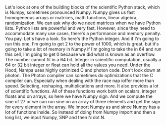 Let's look at one of the building blocks of the scientific Python stack, which is Numpy, sometimes pronounced Numpy. Numpy gives us fast homogeneous arrays or matrices, math functions, linear algebra, randomization. We can ask why do we need matrices when we have Python lists. Python lists are powerful and very fast. However, since they need to accommodate many use cases, there's a performance and memory penalty. You pay. Let's have a look. So here's the Python integer. And if I'm going to run this one, I'm going to get 2 to the power of 1000, which is great, but it's going to take a lot of memory in Numpy if I'm going to take the in 64 and run this cell, I'm going to get 0 because we did what is known as an overflow. The number cannot fit in a 64 bit. Integer in scientific computation, usually a 64 or 32 bit integer or float can hold all the values you need. Under the Hood, Nampa uses highly optimized C and photon code. Don't look down at photon. The Photon compiler can sometimes do optimizations that the C compiler can. Especially when dealing with the race nap ioffer more than speed. Selecting, reshaping, multiplications and more. It also provides a lot of scientific functions. All of these functions work both on scalars, integer floats and on arrays, so here we have Numpy sign. And we compute the sine of 27 or we can run sine on an array of three elements and get the sign for every element in the array. We import Numpy as and since Numpy has a lot of functions inside. So instead of doing from Numpy import and then a long list, we input Numpy, SNP and then N dot N.